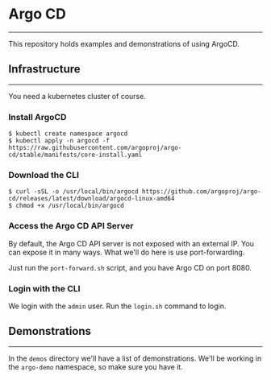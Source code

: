 # Argo CD
---

This repository holds examples and demonstrations of using ArgoCD.

## Infrastructure
---
You need a kubernetes cluster of course.

### Install ArgoCD
```
$ kubectl create namespace argocd
$ kubectl apply -n argocd -f https://raw.githubusercontent.com/argoproj/argo-cd/stable/manifests/core-install.yaml
```

### Download the CLI
```
$ curl -sSL -o /usr/local/bin/argocd https://github.com/argoproj/argo-cd/releases/latest/download/argocd-linux-amd64
$ chmod +x /usr/local/bin/argocd
```

### Access the Argo CD API Server
By default, the Argo CD API server is not exposed with an external IP.
You can expose it in many ways. What we'll do here is use port-forwarding.

Just run the `port-forward.sh` script, and you have Argo CD on port 8080.

### Login with the CLI
We login with the `admin` user. Run the `login.sh` command to login.

## Demonstrations
---

In the `demos` directory we'll have a list of demonstrations.
We'll be working in the `argo-demo` namespace, so make sure you have it.
